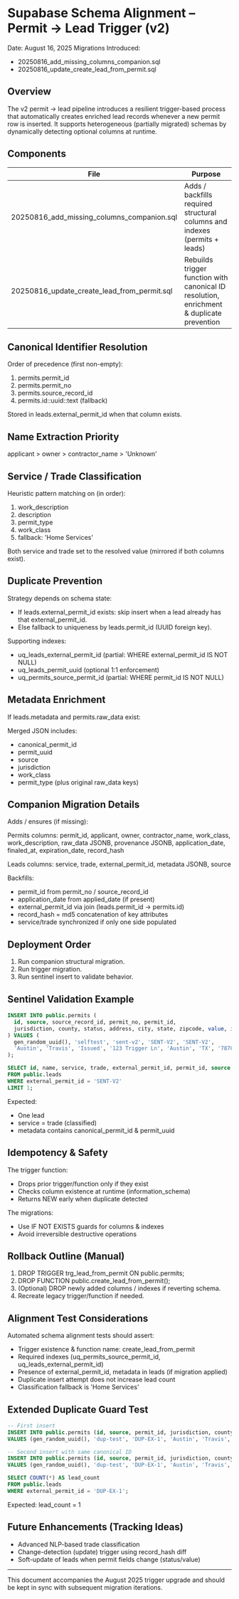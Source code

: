 # Supabase Schema Alignment – Permit → Lead Trigger (v2)

Date: August 16, 2025
Migrations Introduced:
- 20250816_add_missing_columns_companion.sql
- 20250816_update_create_lead_from_permit.sql

## Overview

The v2 permit → lead pipeline introduces a resilient trigger-based process that automatically creates enriched lead records whenever a new permit row is inserted. It supports heterogeneous (partially migrated) schemas by dynamically detecting optional columns at runtime.

## Components

| File | Purpose |
|------|---------|
| 20250816_add_missing_columns_companion.sql | Adds / backfills required structural columns and indexes (permits + leads) |
| 20250816_update_create_lead_from_permit.sql | Rebuilds trigger function with canonical ID resolution, enrichment & duplicate prevention |

## Canonical Identifier Resolution

Order of precedence (first non-empty):
1. permits.permit_id
2. permits.permit_no
3. permits.source_record_id
4. permits.id::uuid::text (fallback)

Stored in leads.external_permit_id when that column exists.

## Name Extraction Priority

applicant > owner > contractor_name > 'Unknown'

## Service / Trade Classification

Heuristic pattern matching on (in order):
1. work_description
2. description
3. permit_type
4. work_class
5. fallback: 'Home Services'

Both service and trade set to the resolved value (mirrored if both columns exist).

## Duplicate Prevention

Strategy depends on schema state:

- If leads.external_permit_id exists: skip insert when a lead already has that external_permit_id.
- Else fallback to uniqueness by leads.permit_id (UUID foreign key).

Supporting indexes:
- uq_leads_external_permit_id (partial: WHERE external_permit_id IS NOT NULL)
- uq_leads_permit_uuid (optional 1:1 enforcement)
- uq_permits_source_permit_id (partial: WHERE permit_id IS NOT NULL)

## Metadata Enrichment

If leads.metadata and permits.raw_data exist:

Merged JSON includes:
- canonical_permit_id
- permit_uuid
- source
- jurisdiction
- work_class
- permit_type
(plus original raw_data keys)

## Companion Migration Details

Adds / ensures (if missing):

Permits columns:
permit_id, applicant, owner, contractor_name, work_class, work_description,
raw_data JSONB, provenance JSONB, application_date, finaled_at,
expiration_date, record_hash

Leads columns:
service, trade, external_permit_id, metadata JSONB, source

Backfills:
- permit_id from permit_no / source_record_id
- application_date from applied_date (if present)
- external_permit_id via join (leads.permit_id → permits.id)
- record_hash = md5 concatenation of key attributes
- service/trade synchronized if only one side populated

## Deployment Order

1. Run companion structural migration.
2. Run trigger migration.
3. Run sentinel insert to validate behavior.

## Sentinel Validation Example

```sql
INSERT INTO public.permits (
  id, source, source_record_id, permit_no, permit_id,
  jurisdiction, county, status, address, city, state, zipcode, value, issued_date
) VALUES (
  gen_random_uuid(), 'selftest', 'sent-v2', 'SENT-V2', 'SENT-V2',
  'Austin', 'Travis', 'Issued', '123 Trigger Ln', 'Austin', 'TX', '78701', 42000, now()
);

SELECT id, name, service, trade, external_permit_id, permit_id, source, metadata
FROM public.leads
WHERE external_permit_id = 'SENT-V2'
LIMIT 1;
```

Expected:
- One lead
- service = trade (classified)
- metadata contains canonical_permit_id & permit_uuid

## Idempotency & Safety

The trigger function:
- Drops prior trigger/function only if they exist
- Checks column existence at runtime (information_schema)
- Returns NEW early when duplicate detected

The migrations:
- Use IF NOT EXISTS guards for columns & indexes
- Avoid irreversible destructive operations

## Rollback Outline (Manual)

1. DROP TRIGGER trg_lead_from_permit ON public.permits;
2. DROP FUNCTION public.create_lead_from_permit();
3. (Optional) DROP newly added columns / indexes if reverting schema.
4. Recreate legacy trigger/function if needed.

## Alignment Test Considerations

Automated schema alignment tests should assert:
- Trigger existence & function name: create_lead_from_permit
- Required indexes (uq_permits_source_permit_id, uq_leads_external_permit_id)
- Presence of external_permit_id, metadata in leads (if migration applied)
- Duplicate insert attempt does not increase lead count
- Classification fallback is 'Home Services'

## Extended Duplicate Guard Test

```sql
-- First insert
INSERT INTO public.permits (id, source, permit_id, jurisdiction, county, status, issued_date)
VALUES (gen_random_uuid(), 'dup-test', 'DUP-EX-1', 'Austin', 'Travis', 'Issued', now());

-- Second insert with same canonical ID
INSERT INTO public.permits (id, source, permit_id, jurisdiction, county, status, issued_date)
VALUES (gen_random_uuid(), 'dup-test', 'DUP-EX-1', 'Austin', 'Travis', 'Issued', now());

SELECT COUNT(*) AS lead_count
FROM public.leads
WHERE external_permit_id = 'DUP-EX-1';
```

Expected: lead_count = 1

## Future Enhancements (Tracking Ideas)

- Advanced NLP-based trade classification
- Change-detection (update) trigger using record_hash diff
- Soft-update of leads when permit fields change (status/value)

---
This document accompanies the August 2025 trigger upgrade and should be kept in sync with subsequent migration iterations.